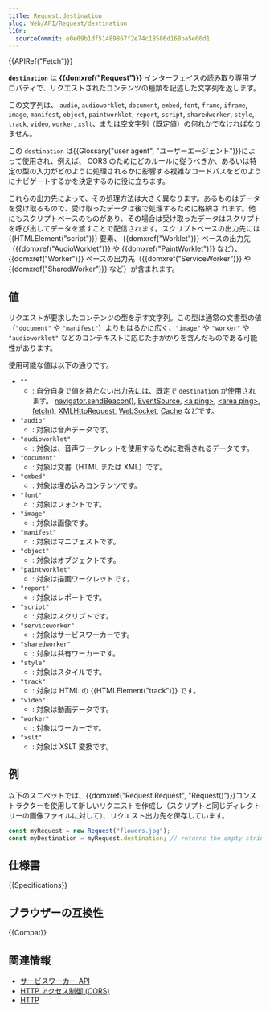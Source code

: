 ```yaml
---
title: Request.destination
slug: Web/API/Request/destination
l10n:
  sourceCommit: e0e09b1df51489867f2e74c18586d168ba5e00d1
---
```


{{APIRef("Fetch")}}

**`destination`** は **{{domxref("Request")}}** インターフェイスの読み取り専用プロパティで、リクエストされたコンテンツの種類を記述した文字列を返します。

この文字列は、 `audio`, `audioworklet`,
`document`, `embed`, `font`, `frame`,
`iframe`, `image`, `manifest`, `object`,
`paintworklet`, `report`, `script`, `sharedworker`,
`style`, `track`, `video`, `worker`,
`xslt`、または空文字列（既定値）の何れかでなければなりません。

この `destination` は{{Glossary("user agent", "ユーザーエージェント")}}によって使用され、例えば、 CORS のためにどのルールに従うべきか、あるいは特定の型の入力がどのように処理されるかに影響する複雑なコードパスをどのようにナビゲートするかを決定するのに役に立ちます。

これらの出力先によって、その処理方法は大きく異なります。あるものはデータを受け取るもので、受け取ったデータは後で処理するために格納さ れます。他にもスクリプトベースのものがあり、その場合は受け取ったデータはスクリプトを呼び出してデータを渡すことで配信されます。スクリプトベースの出力先には {{HTMLElement("script")}} 要素、 {{domxref("Worklet")}} ベースの出力先（{{domxref("AudioWorklet")}} や {{domxref("PaintWorklet")}} など）、 {{domxref("Worker")}} ベースの出力先（{{domxref("ServiceWorker")}} や {{domxref("SharedWorker")}} など）が含まれます。

## 値

リクエストが要求したコンテンツの型を示す文字列。この型は通常の文書型の値（`"document"` や `"manifest"`）よりもはるかに広く、`"image"` や `"worker"` や `"audioworklet"` などのコンテキストに応じた手がかりを含んだものである可能性があります。

使用可能な値は以下の通りです。

- `""`
  - : 自分自身で値を持たない出力先には、既定で `destination` が使用されます。 [navigator.sendBeacon()](/ja/docs/Web/API/Navigator/sendBeacon), [EventSource](/ja/docs/Web/API/EventSource), [\<a ping>](/ja/docs/Web/HTML/Element/a#attr-ping), [\<area ping>](/ja/docs/Web/HTML/Element/area#attr-ping), [fetch()](/ja/docs/Web/API/fetch), [XMLHttpRequest](/ja/docs/Web/API/XMLHttpRequest), [WebSocket](/ja/docs/Web/API/WebSocket), [Cache](/ja/docs/Web/API/Cache) などです。
- `"audio"`
  - : 対象は音声データです。
- `"audioworklet"`
  - : 対象は、音声ワークレットを使用するために取得されるデータです。
- `"document"`
  - : 対象は文書（HTML または XML）です。
- `"embed"`
  - : 対象は埋め込みコンテンツです。
- `"font"`
  - : 対象はフォントです。
- `"image"`
  - : 対象は画像です。
- `"manifest"`
  - : 対象はマニフェストです。
- `"object"`
  - : 対象はオブジェクトです。
- `"paintworklet"`
  - : 対象は描画ワークレットです。
- `"report"`
  - : 対象はレポートです。
- `"script"`
  - : 対象はスクリプトです。
- `"serviceworker"`
  - : 対象はサービスワーカーです。
- `"sharedworker"`
  - : 対象は共有ワーカーです。
- `"style"`
  - : 対象はスタイルです。
- `"track"`
  - : 対象は HTML の {{HTMLElement("track")}} です。
- `"video"`
  - : 対象は動画データです。
- `"worker"`
  - : 対象はワーカーです。
- `"xslt"`
  - : 対象は XSLT 変換です。

## 例

以下のスニペットでは、{{domxref("Request.Request", "Request()")}}コンストラクターを使用して新しいリクエストを作成し（スクリプトと同じディレクトリーの画像ファイルに対して）、リクエスト出力先を保存しています。

```js
const myRequest = new Request("flowers.jpg");
const myDestination = myRequest.destination; // returns the empty string by default
```

## 仕様書

{{Specifications}}

## ブラウザーの互換性

{{Compat}}

## 関連情報

- [サービスワーカー API](/ja/docs/Web/API/Service_Worker_API)
- [HTTP アクセス制御 (CORS)](/ja/docs/Web/HTTP/CORS)
- [HTTP](/ja/docs/Web/HTTP)
